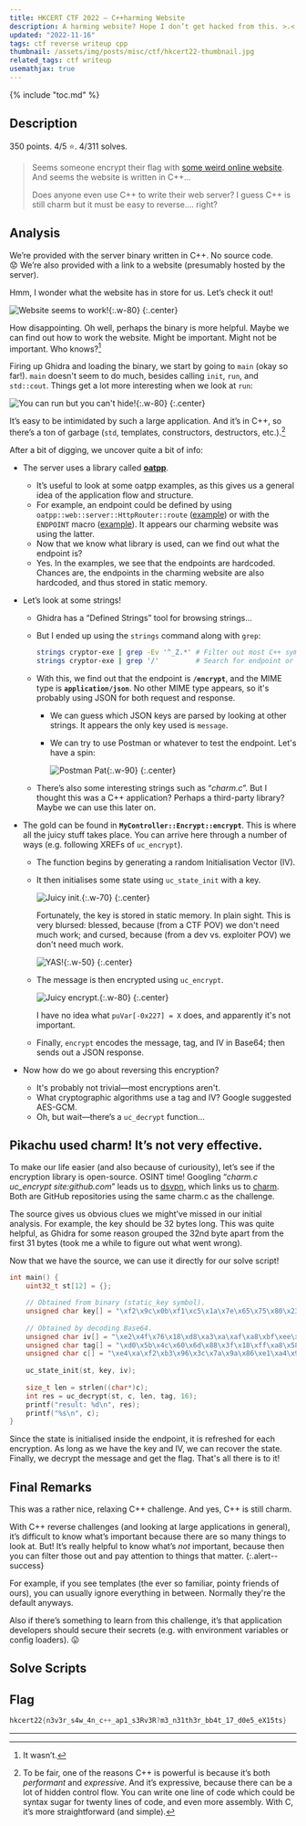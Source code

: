 ```yaml
---
title: HKCERT CTF 2022 – C++harming Website
description: A harming website? Hope I don’t get hacked from this. >.<
updated: "2022-11-16"
tags: ctf reverse writeup cpp
thumbnail: /assets/img/posts/misc/ctf/hkcert22-thumbnail.jpg
related_tags: ctf writeup
usemathjax: true
---
```


{% include "toc.md" %}

## Description

350 points. 4/5 ⭐️. 4/311 solves.

> Seems someone encrypt their flag with [some weird online website](http://chal.hkcert22.pwnable.hk:28248/). And seems the website is written in C++...
> 
> Does anyone even use C++ to write their web server? I guess C++ is still charm but it must be easy to reverse.... right?

## Analysis

We’re provided with the server binary written in C++. No source code. 😟 We’re also provided with a link to a website (presumably hosted by the server).

Hmm, I wonder what the website has in store for us. Let’s check it out!

![Website seems to work!](/assets/img/posts/misc/ctf/charming-website/website-seems-to-work.jpg){:.w-80}
{:.center}

How disappointing. Oh well, perhaps the binary is more helpful. Maybe we can find out how to work the website. Might be important. Might not be important. Who knows?[^might-be-important]

Firing up Ghidra and loading the binary, we start by going to `main` (okay so far!). `main` doesn't seem to do much, besides calling `init`, `run`, and `std::cout`. Things get a lot more interesting when we look at `run`:

![You can run but you can't hide!](/assets/img/posts/misc/ctf/charming-website/decompile-run.jpg){:.w-80}
{:.center}

It’s easy to be intimidated by such a large application. And it’s in C++, so there’s a ton of garbage (`std`, templates, constructors, destructors, etc.).[^cpp]

After a bit of digging, we uncover quite a bit of info:

- The server uses a library called **[oatpp](https://oatpp.io/)**.
    - It’s useful to look at some oatpp examples, as this gives us a general idea of the application flow and structure.
    - For example, an endpoint could be defined by using `oatpp::web::server::HttpRouter::route` ([example](https://oatpp.io/docs/start/step-by-step/#add-request-handler)) or with the `ENDPOINT` macro ([example](https://oatpp.io/docs/start/step-by-step/#use-api-controller)). It appears our charming website was using the latter.
    - Now that we know what library is used, can we find out what the endpoint is?
    - Yes. In the examples, we see that the endpoints are hardcoded. Chances are, the endpoints in the charming website are also hardcoded, and thus stored in static memory.
- Let’s look at some strings!
    - Ghidra has a “Defined Strings” tool for browsing strings...
    - But I ended up using the `strings` command along with `grep`:
        
        ```bash
        strings cryptor-exe | grep -Ev '^_Z.*' # Filter out most C++ symbols. (Manually leaf through the rest.)
        strings cryptor-exe | grep '/'         # Search for endpoint or MIME type.
        ```
        
    - With this, we find out that the endpoint is **`/encrypt`**, and the MIME type is **`application/json`**. No other MIME type appears, so it's probably using JSON for both request and response.
      - We can guess which JSON keys are parsed by looking at other strings. It appears the only key used is `message`.
      - We can try to use Postman or whatever to test the endpoint. Let's have a spin:

        ![Postman Pat](/assets/img/posts/misc/ctf/charming-website/postman-pat-postman-pat-postman-pat-and-his-black-and-white-cat.jpg){:.w-90}
        {:.center}

    - There’s also some interesting strings such as “*charm.c*”. But I thought this was a C++ application? Perhaps a third-party library? Maybe we can use this later on.
- The gold can be found in **`MyController::Encrypt::encrypt`**. This is where all the juicy stuff takes place. You can arrive here through a number of ways (e.g. following XREFs of `uc_encrypt`).
    - The function begins by generating a random Initialisation Vector (IV).
    - It then initialises some state using `uc_state_init` with a key.
        
        ![Juicy init.](/assets/img/posts/misc/ctf/charming-website/decompile-encrypt-1.jpg){:.w-70}
        {:.center}

        Fortunately, the key is stored in static memory. In plain sight. This is very blursed: blessed, because (from a CTF POV) we don't need much work; and cursed, because (from a dev vs. exploiter POV) we don't need much work.

        ![YAS!](/assets/img/posts/misc/ctf/charming-website/encryption-rev-chal-with-hardcoded-key.jpg){:.w-50}
        {:.center}

    - The message is then encrypted using `uc_encrypt`.

        ![Juicy encrypt.](/assets/img/posts/misc/ctf/charming-website/decompile-encrypt-2.jpg){:.w-80}
        {:.center}

        I have no idea what `puVar[-0x227] = X` does, and apparently it's not important.

    - Finally, `encrypt` encodes the message, tag, and IV in Base64; then sends out a JSON response.

- Now how do we go about reversing this encryption?
  - It's probably not trivial—most encryptions aren't.
  - What cryptographic algorithms use a tag and IV? Google suggested AES-GCM.
  - Oh, but wait—there’s a `uc_decrypt` function...

## Pikachu used charm! It’s not very effective.

To make our life easier (and also because of curiousity), let’s see if the encryption library is open-source. OSINT time! Googling “*charm.c uc_encrypt site:github.com*” leads us to [dsvpn](https://github.com/jedisct1/dsvpn), which links us to [charm](https://github.com/jedisct1/charm). Both are GitHub repositories using the same charm.c as the challenge.

The source gives us obvious clues we might’ve missed in our initial analysis. For example, the key should be 32 bytes long. This was quite helpful, as Ghidra for some reason grouped the 32nd byte apart from the first 31 bytes (took me a while to figure out what went wrong).

Now that we have the source, we can use it directly for our solve script!

```c
int main() {
    uint32_t st[12] = {};

    // Obtained from binary (static_key symbol).
    unsigned char key[] = "\xf2\x9c\x0b\xf1\xc5\x1a\x7e\x65\x75\x80\x23\x6e\x8b\x74\x38\xbf\x59\x39\x8a\x1a\x05\xc6\x43\xfa\x1d\x57\x82\x0a\xb9\xc6\xdc\x50";
    
    // Obtained by decoding Base64.
    unsigned char iv[] = "\xe2\x4f\x76\x18\xd8\xa3\xa\xaf\xa8\xbf\xee\xe6\x5c\xe9\x4\x1e";
    unsigned char tag[] = "\xd0\x5b\x4c\x60\x6d\x88\x3f\x18\xff\xa8\x58\x43\xfc\xd2\xc6\xac";
    unsigned char c[] = "\xe4\xa\xf2\xb3\x96\x3c\x7a\x9a\x86\xe1\xa4\x9e\x45\xc5\xef\x7f\xe4\x8a\x96\x13\x4a\x95\x8\xc8\xdb\x6c\x7c\xa2\x34\x6f\xf4\x37\xae\xd0\x46\x1\xb2\xd0\xc\x32\xbb\x3e\xb6\xf9\xe6\x51\x5e\x6e\x14\xb\x97\x5b\x99\xd\xda\x3a\xf3\xe0\xd2\x66\xed\xe8\x7a\xbc\x6e\xc\xab\xec";
    
    uc_state_init(st, key, iv);
    
    size_t len = strlen((char*)c);
    int res = uc_decrypt(st, c, len, tag, 16);
    printf("result: %d\n", res);
    printf("%s\n", c);
}
```

Since the state is initialised inside the endpoint, it is refreshed for each encryption. As long as we have the key and IV, we can recover the state. Finally, we decrypt the message and get the flag. That's all there is to it!

## Final Remarks

This was a rather nice, relaxing C++ challenge. And yes, C++ is still charm.

With C++ reverse challenges (and looking at large applications in general), it’s difficult to know what’s important because there are so many things to look at. But! It’s really helpful to know what’s *not* important, because then you can filter those out and pay attention to things that matter.
{:.alert--success}

For example, if you see templates (the ever so familiar, pointy friends of ours), you can usually ignore everything in between. Normally they're the default anyways.

Also if there’s something to learn from this challenge, it’s that application developers should secure their secrets (e.g. with environment variables or config loaders). 😛

## Solve Scripts

<script src="https://gist.github.com/TrebledJ/ba53a8c720de910e0bdc55892171f76e.js?file=convert.py"></script>
<script src="https://gist.github.com/TrebledJ/ba53a8c720de910e0bdc55892171f76e.js?file=main.c"></script>

## Flag

```c
hkcert22{n3v3r_s4w_4n_c++_ap1_s3Rv3R?m3_n31th3r_bb4t_17_d0e5_eX15ts}
```

---

[^might-be-important]: It wasn’t.

[^cpp]: To be fair, one of the reasons C++ is powerful is because it’s both *performant* and *expressive*. And it’s expressive, because there can be a lot of hidden control flow. You can write one line of code which could be syntax sugar for twenty lines of code, and even more assembly. With C, it’s more straightforward (and simple).
